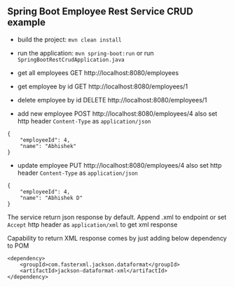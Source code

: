 ## Spring Boot Employee Rest Service CRUD example

- build the project: `mvn clean install`
- run the application: `mvn spring-boot:run` or run `SpringBootRestCrudApplication.java`

- get all employees
GET http://localhost:8080/employees

- get employee by id
GET http://localhost:8080/employees/1

- delete employee by id
DELETE http://localhost:8080/employees/1

- add new employee
POST http://localhost:8080/employees/4
also set http header `Content-Type` as `application/json`
```
{
    "employeeId": 4,
    "name": "Abhishek"
}
```

- update employee
PUT http://localhost:8080/employees/4
also set http header `Content-Type` as `application/json`
```
{
    "employeeId": 4,
    "name": "Abhishek D"
}
```

The service return json response by default. Append .xml to endpoint or set `Accept` http header as `application/xml` to get xml response

Capability to return XML response comes by just adding below dependency to POM

```
<dependency>
    <groupId>com.fasterxml.jackson.dataformat</groupId>
    <artifactId>jackson-dataformat-xml</artifactId>
</dependency>
```